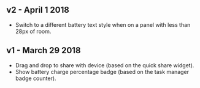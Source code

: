 ## v2 - April 1 2018

* Switch to a different battery text style when on a panel with less than 28px of room.

## v1 - March 29 2018

* Drag and drop to share with device (based on the quick share widget).
* Show battery charge percentage badge (based on the task manager badge counter).
